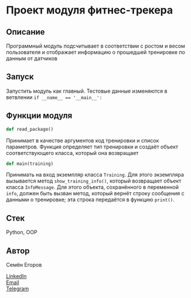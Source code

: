 # Проект модуля фитнес-трекера

## Описание

Программный модуль подсчитывает в соответствии с ростом и весом пользователя и отображает информацию о прошедшей тренировке по данным от датчиков

## Запуск

Запустить модуль как главный. Тестовые данные изменяются в ветвлении `if __name__ == '__main__':`

## Функции модуля
```python
def read_package()
```
Принимает в качестве аргументов код тренировки и список параметров. Функция определяет тип тренировки и создаёт объект соответствующего класса, который она возвращает

```python
def main(training)
```
Принимать на вход экземпляр класса `Training`. Для этого экземпляра вызывается метод `show_training_info()`, который возвращает объект класса `InfoMessage`. Для этого объекта, сохранённого в переменной `info`, должен быть вызван метод,
который вернёт строку сообщения с данными о тренировке; эта строка передаётся в функцию `print()`.

## Стек

Python, OOP 

## Автор

Семён Егоров  


[LinkedIn](https://www.linkedin.com/in/simonegorov/)  
[Email](rhinorofl@gmail.com)  
[Telegram](https://t.me/SamePersoon)






